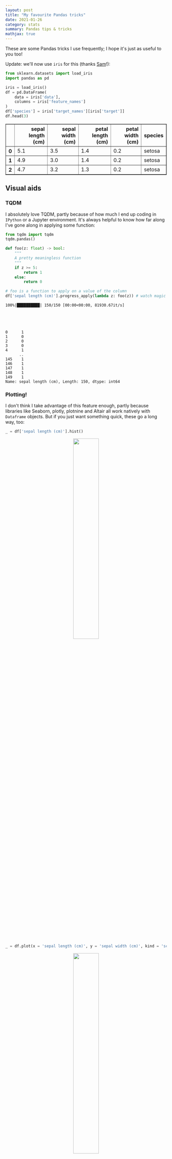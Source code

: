 ```yaml
---
layout: post
title: "My favourite Pandas tricks"
date: 2021-01-26
category: stats
summary: Pandas tips & tricks
mathjax: true
---
```


These are some Pandas tricks I use frequently; I hope it's just as useful to you too!

Update: we'll now use `iris` for this (thanks [Sam](https://twitter.com/samdemharter)!):


```python
from sklearn.datasets import load_iris
import pandas as pd

iris = load_iris()
df = pd.DataFrame(
    data = iris['data'],
    columns = iris['feature_names']
)
df['species'] = iris['target_names'][iris['target']]
df.head(3)
```




<div>
<style scoped>
    .dataframe tbody tr th:only-of-type {
        vertical-align: middle;
    }

    .dataframe tbody tr th {
        vertical-align: top;
    }

    .dataframe thead th {
        text-align: right;
    }
</style>
<table border="1" class="dataframe">
  <thead>
    <tr style="text-align: right;">
      <th></th>
      <th>sepal length (cm)</th>
      <th>sepal width (cm)</th>
      <th>petal length (cm)</th>
      <th>petal width (cm)</th>
      <th>species</th>
    </tr>
  </thead>
  <tbody>
    <tr>
      <th>0</th>
      <td>5.1</td>
      <td>3.5</td>
      <td>1.4</td>
      <td>0.2</td>
      <td>setosa</td>
    </tr>
    <tr>
      <th>1</th>
      <td>4.9</td>
      <td>3.0</td>
      <td>1.4</td>
      <td>0.2</td>
      <td>setosa</td>
    </tr>
    <tr>
      <th>2</th>
      <td>4.7</td>
      <td>3.2</td>
      <td>1.3</td>
      <td>0.2</td>
      <td>setosa</td>
    </tr>
  </tbody>
</table>
</div>



## Visual aids

### TQDM
I absolutely love TQDM, partly because of how much I end up coding in `IPython` or a Jupyter environment.
It's always helpful to know how far along I've gone along in applying some function:


```python
from tqdm import tqdm
tqdm.pandas()

def foo(z: float) -> bool:
    """
    A pretty meaningless function
    """
    if z >= 5:
        return 1
    else:
        return 0

# foo is a function to apply on a value of the column
df['sepal length (cm)'].progress_apply(lambda z: foo(z)) # watch magic happen!
```

    100%|██████████| 150/150 [00:00<00:00, 81930.67it/s]





    0      1
    1      0
    2      0
    3      0
    4      1
          ..
    145    1
    146    1
    147    1
    148    1
    149    1
    Name: sepal length (cm), Length: 150, dtype: int64



### Plotting!
I don't think I take advantage of this feature enough, partly because libraries like Seaborn, plotly, plotnine
and Altair all work natively with `Dataframe` objects. But if you just want something quick, these go a long
way, too:


```python
_ = df['sepal length (cm)'].hist()
```


    
<div style="text-align: center">
    <img src="/assets/notebooks/pandas/output_5_0.png" width = "40%">
</div>
    



```python
_ = df.plot(x = 'sepal length (cm)', y = 'sepal width (cm)', kind = 'scatter')
```


    
<div style="text-align: center">
    <img src="/assets/notebooks/pandas/output_6_0.png" width = "40%">
</div>
    


## Column manipulation

### Strings as aggregation functions
There's loads of these, e.g. `std`, `mean`, `first`, etc... 


```python
df.groupby("species").agg({
    "petal length (cm)": "mean",
    "petal width (cm)": "std"
})
```




<div>
<style scoped>
    .dataframe tbody tr th:only-of-type {
        vertical-align: middle;
    }

    .dataframe tbody tr th {
        vertical-align: top;
    }

    .dataframe thead th {
        text-align: right;
    }
</style>
<table border="1" class="dataframe">
  <thead>
    <tr style="text-align: right;">
      <th></th>
      <th>petal length (cm)</th>
      <th>petal width (cm)</th>
    </tr>
    <tr>
      <th>species</th>
      <th></th>
      <th></th>
    </tr>
  </thead>
  <tbody>
    <tr>
      <th>setosa</th>
      <td>1.462</td>
      <td>0.105386</td>
    </tr>
    <tr>
      <th>versicolor</th>
      <td>4.260</td>
      <td>0.197753</td>
    </tr>
    <tr>
      <th>virginica</th>
      <td>5.552</td>
      <td>0.274650</td>
    </tr>
  </tbody>
</table>
</div>



### Getting unique values
Gone are the days of using something like `set(df["column"])`; behold, `unique` and `nunique` are your friend!


```python
df['species'].unique()
```




    array(['setosa', 'versicolor', 'virginica'], dtype=object)




```python
df['species'].nunique()
```




    3




```python
# this also works
df[df['sepal length (cm)'] > 6].agg(
    {
        "species": "unique"
    }
)
```




    species    [versicolor, virginica]
    dtype: object



## Slightly more efficient CSV reading/handling

### Only getting some columns
This is a three-stage process, but it saves memory, and leads to faster reading too, which is a bonus! Notice how, without this, it can be a big TSV to read:


```python
PATH = "../gene_exp/E-MTAB-5214-query-results.tpms.tsv"
gtex = pd.read_csv(PATH, comment='#', sep='\t')
gtex
```




<div>
<style scoped>
    .dataframe tbody tr th:only-of-type {
        vertical-align: middle;
    }

    .dataframe tbody tr th {
        vertical-align: top;
    }

    .dataframe thead th {
        text-align: right;
    }
</style>
<table border="1" class="dataframe">
  <thead>
    <tr style="text-align: right;">
      <th></th>
      <th>Gene ID</th>
      <th>Gene Name</th>
      <th>Brodmann (1909) area 24</th>
      <th>Brodmann (1909) area 9</th>
      <th>C1 segment of cervical spinal cord</th>
      <th>EBV-transformed lymphocyte</th>
      <th>adrenal gland</th>
      <th>amygdala</th>
      <th>aorta</th>
      <th>atrium auricular region</th>
      <th>...</th>
      <th>suprapubic skin</th>
      <th>testis</th>
      <th>thyroid gland</th>
      <th>tibial artery</th>
      <th>tibial nerve</th>
      <th>transformed skin fibroblast</th>
      <th>transverse colon</th>
      <th>urinary bladder</th>
      <th>uterus</th>
      <th>vagina</th>
    </tr>
  </thead>
  <tbody>
    <tr>
      <th>0</th>
      <td>ENSG00000000003</td>
      <td>TSPAN6</td>
      <td>6.0</td>
      <td>5.0</td>
      <td>7.0</td>
      <td>0.3</td>
      <td>17.0</td>
      <td>7.0</td>
      <td>11.0</td>
      <td>5.0</td>
      <td>...</td>
      <td>10.0</td>
      <td>70.0</td>
      <td>22.0</td>
      <td>9.0</td>
      <td>35.0</td>
      <td>20.0</td>
      <td>38.0</td>
      <td>16.0</td>
      <td>33.0</td>
      <td>31.0</td>
    </tr>
    <tr>
      <th>1</th>
      <td>ENSG00000000005</td>
      <td>TNMD</td>
      <td>0.2</td>
      <td>0.2</td>
      <td>NaN</td>
      <td>NaN</td>
      <td>NaN</td>
      <td>0.1</td>
      <td>0.2</td>
      <td>0.1</td>
      <td>...</td>
      <td>2.0</td>
      <td>0.3</td>
      <td>0.3</td>
      <td>0.8</td>
      <td>4.0</td>
      <td>NaN</td>
      <td>0.8</td>
      <td>0.2</td>
      <td>0.4</td>
      <td>0.2</td>
    </tr>
    <tr>
      <th>2</th>
      <td>ENSG00000000419</td>
      <td>DPM1</td>
      <td>26.0</td>
      <td>35.0</td>
      <td>30.0</td>
      <td>119.0</td>
      <td>64.0</td>
      <td>18.0</td>
      <td>79.0</td>
      <td>37.0</td>
      <td>...</td>
      <td>60.0</td>
      <td>91.0</td>
      <td>74.0</td>
      <td>78.0</td>
      <td>76.0</td>
      <td>105.0</td>
      <td>50.0</td>
      <td>61.0</td>
      <td>85.0</td>
      <td>71.0</td>
    </tr>
    <tr>
      <th>3</th>
      <td>ENSG00000000457</td>
      <td>SCYL3</td>
      <td>2.0</td>
      <td>3.0</td>
      <td>3.0</td>
      <td>12.0</td>
      <td>5.0</td>
      <td>2.0</td>
      <td>6.0</td>
      <td>2.0</td>
      <td>...</td>
      <td>8.0</td>
      <td>8.0</td>
      <td>10.0</td>
      <td>7.0</td>
      <td>10.0</td>
      <td>6.0</td>
      <td>7.0</td>
      <td>11.0</td>
      <td>10.0</td>
      <td>9.0</td>
    </tr>
    <tr>
      <th>4</th>
      <td>ENSG00000000460</td>
      <td>C1orf112</td>
      <td>0.5</td>
      <td>0.7</td>
      <td>2.0</td>
      <td>12.0</td>
      <td>1.0</td>
      <td>0.6</td>
      <td>2.0</td>
      <td>0.8</td>
      <td>...</td>
      <td>2.0</td>
      <td>10.0</td>
      <td>3.0</td>
      <td>2.0</td>
      <td>5.0</td>
      <td>2.0</td>
      <td>2.0</td>
      <td>3.0</td>
      <td>4.0</td>
      <td>3.0</td>
    </tr>
    <tr>
      <th>...</th>
      <td>...</td>
      <td>...</td>
      <td>...</td>
      <td>...</td>
      <td>...</td>
      <td>...</td>
      <td>...</td>
      <td>...</td>
      <td>...</td>
      <td>...</td>
      <td>...</td>
      <td>...</td>
      <td>...</td>
      <td>...</td>
      <td>...</td>
      <td>...</td>
      <td>...</td>
      <td>...</td>
      <td>...</td>
      <td>...</td>
      <td>...</td>
    </tr>
    <tr>
      <th>46706</th>
      <td>ENSG00000281909</td>
      <td>HERC2P7</td>
      <td>NaN</td>
      <td>NaN</td>
      <td>0.1</td>
      <td>NaN</td>
      <td>0.1</td>
      <td>NaN</td>
      <td>NaN</td>
      <td>NaN</td>
      <td>...</td>
      <td>NaN</td>
      <td>0.2</td>
      <td>0.2</td>
      <td>NaN</td>
      <td>0.1</td>
      <td>0.1</td>
      <td>NaN</td>
      <td>NaN</td>
      <td>NaN</td>
      <td>NaN</td>
    </tr>
    <tr>
      <th>46707</th>
      <td>ENSG00000281910</td>
      <td>SNORA50A</td>
      <td>NaN</td>
      <td>NaN</td>
      <td>NaN</td>
      <td>NaN</td>
      <td>NaN</td>
      <td>NaN</td>
      <td>NaN</td>
      <td>NaN</td>
      <td>...</td>
      <td>0.7</td>
      <td>NaN</td>
      <td>0.3</td>
      <td>0.3</td>
      <td>0.5</td>
      <td>NaN</td>
      <td>NaN</td>
      <td>0.3</td>
      <td>0.4</td>
      <td>0.5</td>
    </tr>
    <tr>
      <th>46708</th>
      <td>ENSG00000281912</td>
      <td>LINC01144</td>
      <td>1.0</td>
      <td>1.0</td>
      <td>2.0</td>
      <td>2.0</td>
      <td>2.0</td>
      <td>1.0</td>
      <td>1.0</td>
      <td>0.4</td>
      <td>...</td>
      <td>2.0</td>
      <td>4.0</td>
      <td>5.0</td>
      <td>1.0</td>
      <td>3.0</td>
      <td>2.0</td>
      <td>1.0</td>
      <td>2.0</td>
      <td>2.0</td>
      <td>2.0</td>
    </tr>
    <tr>
      <th>46709</th>
      <td>ENSG00000281918</td>
      <td>ENSG00000281918</td>
      <td>0.1</td>
      <td>0.1</td>
      <td>0.2</td>
      <td>NaN</td>
      <td>NaN</td>
      <td>0.2</td>
      <td>NaN</td>
      <td>NaN</td>
      <td>...</td>
      <td>0.1</td>
      <td>0.2</td>
      <td>0.1</td>
      <td>NaN</td>
      <td>NaN</td>
      <td>NaN</td>
      <td>0.1</td>
      <td>NaN</td>
      <td>0.1</td>
      <td>NaN</td>
    </tr>
    <tr>
      <th>46710</th>
      <td>ENSG00000281920</td>
      <td>AC007389.5</td>
      <td>0.8</td>
      <td>0.8</td>
      <td>0.5</td>
      <td>NaN</td>
      <td>0.3</td>
      <td>0.4</td>
      <td>1.0</td>
      <td>0.5</td>
      <td>...</td>
      <td>0.6</td>
      <td>1.0</td>
      <td>0.6</td>
      <td>0.9</td>
      <td>1.0</td>
      <td>0.4</td>
      <td>0.1</td>
      <td>0.1</td>
      <td>0.8</td>
      <td>0.4</td>
    </tr>
  </tbody>
</table>
<p>46711 rows × 55 columns</p>
</div>



Let's do this a bit better:


```python
def get_col(column_name: str) -> bool:
    """
    Simple function to filter column names
    """
    if "gene" in column_name.lower() or "blood" in column_name.lower():
        return True
    else:
        return False


# Get the header by reading the first line
header = pd.read_csv(PATH, nrows = 1, sep='\t', comment='#').columns

# Filter the columns of interest
usecols = [c for c in header if get_col(c)]

# now read it
gtex = pd.read_csv(PATH, usecols = usecols, comment='#', sep = '\t') 
gtex
```




<div>
<style scoped>
    .dataframe tbody tr th:only-of-type {
        vertical-align: middle;
    }

    .dataframe tbody tr th {
        vertical-align: top;
    }

    .dataframe thead th {
        text-align: right;
    }
</style>
<table border="1" class="dataframe">
  <thead>
    <tr style="text-align: right;">
      <th></th>
      <th>Gene ID</th>
      <th>Gene Name</th>
      <th>blood</th>
    </tr>
  </thead>
  <tbody>
    <tr>
      <th>0</th>
      <td>ENSG00000000003</td>
      <td>TSPAN6</td>
      <td>0.2</td>
    </tr>
    <tr>
      <th>1</th>
      <td>ENSG00000000005</td>
      <td>TNMD</td>
      <td>NaN</td>
    </tr>
    <tr>
      <th>2</th>
      <td>ENSG00000000419</td>
      <td>DPM1</td>
      <td>14.0</td>
    </tr>
    <tr>
      <th>3</th>
      <td>ENSG00000000457</td>
      <td>SCYL3</td>
      <td>3.0</td>
    </tr>
    <tr>
      <th>4</th>
      <td>ENSG00000000460</td>
      <td>C1orf112</td>
      <td>0.8</td>
    </tr>
    <tr>
      <th>...</th>
      <td>...</td>
      <td>...</td>
      <td>...</td>
    </tr>
    <tr>
      <th>46706</th>
      <td>ENSG00000281909</td>
      <td>HERC2P7</td>
      <td>NaN</td>
    </tr>
    <tr>
      <th>46707</th>
      <td>ENSG00000281910</td>
      <td>SNORA50A</td>
      <td>NaN</td>
    </tr>
    <tr>
      <th>46708</th>
      <td>ENSG00000281912</td>
      <td>LINC01144</td>
      <td>0.2</td>
    </tr>
    <tr>
      <th>46709</th>
      <td>ENSG00000281918</td>
      <td>ENSG00000281918</td>
      <td>NaN</td>
    </tr>
    <tr>
      <th>46710</th>
      <td>ENSG00000281920</td>
      <td>AC007389.5</td>
      <td>NaN</td>
    </tr>
  </tbody>
</table>
<p>46711 rows × 3 columns</p>
</div>



### Chunkifying data
I have to credit my old colleague Magda for this trick:


```python
import re
pattern = re.compile(r"^IL1[A-Z]$")

def filter_interleukin1(chunk):
    """
    Apply a regex to filter out chunks
    """
    return chunk[
        chunk['Gene Name'].apply(lambda z: True if pattern.findall(z) else False)
    ]


gtex = pd.concat(
    [filter_interleukin1(chunk) for chunk in pd.read_csv("../gene_exp/E-MTAB-5214-query-results.tpms.tsv", 
                                    sep='\t', comment = '#',
                                    iterator=True, chunksize=1000)]
)
gtex
```




<div>
<style scoped>
    .dataframe tbody tr th:only-of-type {
        vertical-align: middle;
    }

    .dataframe tbody tr th {
        vertical-align: top;
    }

    .dataframe thead th {
        text-align: right;
    }
</style>
<table border="1" class="dataframe">
  <thead>
    <tr style="text-align: right;">
      <th></th>
      <th>Gene ID</th>
      <th>Gene Name</th>
      <th>Brodmann (1909) area 24</th>
      <th>Brodmann (1909) area 9</th>
      <th>C1 segment of cervical spinal cord</th>
      <th>EBV-transformed lymphocyte</th>
      <th>adrenal gland</th>
      <th>amygdala</th>
      <th>aorta</th>
      <th>atrium auricular region</th>
      <th>...</th>
      <th>suprapubic skin</th>
      <th>testis</th>
      <th>thyroid gland</th>
      <th>tibial artery</th>
      <th>tibial nerve</th>
      <th>transformed skin fibroblast</th>
      <th>transverse colon</th>
      <th>urinary bladder</th>
      <th>uterus</th>
      <th>vagina</th>
    </tr>
  </thead>
  <tbody>
    <tr>
      <th>4338</th>
      <td>ENSG00000115008</td>
      <td>IL1A</td>
      <td>0.2</td>
      <td>0.2</td>
      <td>1.0</td>
      <td>9.0</td>
      <td>NaN</td>
      <td>0.2</td>
      <td>NaN</td>
      <td>NaN</td>
      <td>...</td>
      <td>1.0</td>
      <td>19.0</td>
      <td>0.1</td>
      <td>NaN</td>
      <td>0.1</td>
      <td>0.2</td>
      <td>0.1</td>
      <td>1.0</td>
      <td>NaN</td>
      <td>0.4</td>
    </tr>
    <tr>
      <th>5652</th>
      <td>ENSG00000125538</td>
      <td>IL1B</td>
      <td>0.4</td>
      <td>0.5</td>
      <td>3.0</td>
      <td>3.0</td>
      <td>0.7</td>
      <td>0.8</td>
      <td>1.0</td>
      <td>0.3</td>
      <td>...</td>
      <td>0.4</td>
      <td>1.0</td>
      <td>0.5</td>
      <td>0.3</td>
      <td>0.5</td>
      <td>0.4</td>
      <td>1.0</td>
      <td>0.9</td>
      <td>0.2</td>
      <td>0.5</td>
    </tr>
  </tbody>
</table>
<p>2 rows × 55 columns</p>
</div>



### Memory efficiency
This is not what I do immediately, but I find that it sometimes has benefits, especially when memory is a
bit precious and I have to make ends meet:

```python
pd.to_numeric(df['numeric_column'], downcast='unsigned') # only really works for positive integers
pd.to_numeric(df['numeric_column'], downcast='Sparse[int]') # more effective with lots of 0s
df['column'].astype(bool) # is your data full of 0s and 1s...?
```


## SQL(?) for Pandas
Yes, you can call SQL via Pandas, e.g.
```python
conn = sqlite3.connect() # or a sqlalchemy connection... etc.
pd.read_sql("""SELECT * FROM ... """, con = conn)
```

but you can also write string queries for your Pandas data! Let's look at `iris` again:


```python
df.head(5)
```




<div>
<style scoped>
    .dataframe tbody tr th:only-of-type {
        vertical-align: middle;
    }

    .dataframe tbody tr th {
        vertical-align: top;
    }

    .dataframe thead th {
        text-align: right;
    }
</style>
<table border="1" class="dataframe">
  <thead>
    <tr style="text-align: right;">
      <th></th>
      <th>sepal length (cm)</th>
      <th>sepal width (cm)</th>
      <th>petal length (cm)</th>
      <th>petal width (cm)</th>
      <th>species</th>
    </tr>
  </thead>
  <tbody>
    <tr>
      <th>0</th>
      <td>5.1</td>
      <td>3.5</td>
      <td>1.4</td>
      <td>0.2</td>
      <td>setosa</td>
    </tr>
    <tr>
      <th>1</th>
      <td>4.9</td>
      <td>3.0</td>
      <td>1.4</td>
      <td>0.2</td>
      <td>setosa</td>
    </tr>
    <tr>
      <th>2</th>
      <td>4.7</td>
      <td>3.2</td>
      <td>1.3</td>
      <td>0.2</td>
      <td>setosa</td>
    </tr>
    <tr>
      <th>3</th>
      <td>4.6</td>
      <td>3.1</td>
      <td>1.5</td>
      <td>0.2</td>
      <td>setosa</td>
    </tr>
    <tr>
      <th>4</th>
      <td>5.0</td>
      <td>3.6</td>
      <td>1.4</td>
      <td>0.2</td>
      <td>setosa</td>
    </tr>
  </tbody>
</table>
</div>




```python
# you may know this as df[df['species'] == 'setosa']
df.query("species == 'setosa'").head(10)
```




<div>
<style scoped>
    .dataframe tbody tr th:only-of-type {
        vertical-align: middle;
    }

    .dataframe tbody tr th {
        vertical-align: top;
    }

    .dataframe thead th {
        text-align: right;
    }
</style>
<table border="1" class="dataframe">
  <thead>
    <tr style="text-align: right;">
      <th></th>
      <th>sepal length (cm)</th>
      <th>sepal width (cm)</th>
      <th>petal length (cm)</th>
      <th>petal width (cm)</th>
      <th>species</th>
    </tr>
  </thead>
  <tbody>
    <tr>
      <th>0</th>
      <td>5.1</td>
      <td>3.5</td>
      <td>1.4</td>
      <td>0.2</td>
      <td>setosa</td>
    </tr>
    <tr>
      <th>1</th>
      <td>4.9</td>
      <td>3.0</td>
      <td>1.4</td>
      <td>0.2</td>
      <td>setosa</td>
    </tr>
    <tr>
      <th>2</th>
      <td>4.7</td>
      <td>3.2</td>
      <td>1.3</td>
      <td>0.2</td>
      <td>setosa</td>
    </tr>
    <tr>
      <th>3</th>
      <td>4.6</td>
      <td>3.1</td>
      <td>1.5</td>
      <td>0.2</td>
      <td>setosa</td>
    </tr>
    <tr>
      <th>4</th>
      <td>5.0</td>
      <td>3.6</td>
      <td>1.4</td>
      <td>0.2</td>
      <td>setosa</td>
    </tr>
    <tr>
      <th>5</th>
      <td>5.4</td>
      <td>3.9</td>
      <td>1.7</td>
      <td>0.4</td>
      <td>setosa</td>
    </tr>
    <tr>
      <th>6</th>
      <td>4.6</td>
      <td>3.4</td>
      <td>1.4</td>
      <td>0.3</td>
      <td>setosa</td>
    </tr>
    <tr>
      <th>7</th>
      <td>5.0</td>
      <td>3.4</td>
      <td>1.5</td>
      <td>0.2</td>
      <td>setosa</td>
    </tr>
    <tr>
      <th>8</th>
      <td>4.4</td>
      <td>2.9</td>
      <td>1.4</td>
      <td>0.2</td>
      <td>setosa</td>
    </tr>
    <tr>
      <th>9</th>
      <td>4.9</td>
      <td>3.1</td>
      <td>1.5</td>
      <td>0.1</td>
      <td>setosa</td>
    </tr>
  </tbody>
</table>
</div>



I find this is slightly more readable, especially when there's lots of conditions, such as:


```python
# you may know this as df[(df['species'] == 'setosa')&(df['sepal width (cm)'] < 3.2)]
df.query("species == 'setosa' and `sepal width (cm)` < 3.2").head(10)
```




<div>
<style scoped>
    .dataframe tbody tr th:only-of-type {
        vertical-align: middle;
    }

    .dataframe tbody tr th {
        vertical-align: top;
    }

    .dataframe thead th {
        text-align: right;
    }
</style>
<table border="1" class="dataframe">
  <thead>
    <tr style="text-align: right;">
      <th></th>
      <th>sepal length (cm)</th>
      <th>sepal width (cm)</th>
      <th>petal length (cm)</th>
      <th>petal width (cm)</th>
      <th>species</th>
    </tr>
  </thead>
  <tbody>
    <tr>
      <th>1</th>
      <td>4.9</td>
      <td>3.0</td>
      <td>1.4</td>
      <td>0.2</td>
      <td>setosa</td>
    </tr>
    <tr>
      <th>3</th>
      <td>4.6</td>
      <td>3.1</td>
      <td>1.5</td>
      <td>0.2</td>
      <td>setosa</td>
    </tr>
    <tr>
      <th>8</th>
      <td>4.4</td>
      <td>2.9</td>
      <td>1.4</td>
      <td>0.2</td>
      <td>setosa</td>
    </tr>
    <tr>
      <th>9</th>
      <td>4.9</td>
      <td>3.1</td>
      <td>1.5</td>
      <td>0.1</td>
      <td>setosa</td>
    </tr>
    <tr>
      <th>12</th>
      <td>4.8</td>
      <td>3.0</td>
      <td>1.4</td>
      <td>0.1</td>
      <td>setosa</td>
    </tr>
    <tr>
      <th>13</th>
      <td>4.3</td>
      <td>3.0</td>
      <td>1.1</td>
      <td>0.1</td>
      <td>setosa</td>
    </tr>
    <tr>
      <th>25</th>
      <td>5.0</td>
      <td>3.0</td>
      <td>1.6</td>
      <td>0.2</td>
      <td>setosa</td>
    </tr>
    <tr>
      <th>30</th>
      <td>4.8</td>
      <td>3.1</td>
      <td>1.6</td>
      <td>0.2</td>
      <td>setosa</td>
    </tr>
    <tr>
      <th>34</th>
      <td>4.9</td>
      <td>3.1</td>
      <td>1.5</td>
      <td>0.2</td>
      <td>setosa</td>
    </tr>
    <tr>
      <th>38</th>
      <td>4.4</td>
      <td>3.0</td>
      <td>1.3</td>
      <td>0.2</td>
      <td>setosa</td>
    </tr>
  </tbody>
</table>
</div>



## Serialisation
While TSV/CSV is the go-to format for many, I've found that working with them can be a bit of a pain,
especially when my files get big. Some formats I've played with lately are Apache's `feather` and `Parquet`
formats. 

While they sometimes don't offer as much compression as the humble `gzip`, they're still much
better at reading; remember to have `pyarrow` installed!

```python
df.to_parquet()
pd.read_parquet()
```  

Next time I'll cover `numba`, which has been one of the most exciting things I've worked with lately.